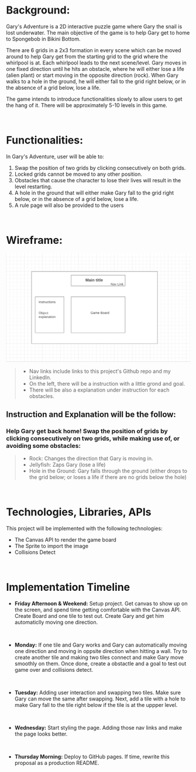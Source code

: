 # **Background:**

<p>
Gary's Adventure is a 2D interactive puzzle game where Gary the snail is lost underwater. The main objective of the game is to help Gary get to home to Spongebob in Bikini Bottom. 

There are 6 grids in a 2x3 formation in every scene which can be moved around to help Gary get from the starting grid to the grid where the whirlpool is at. Each whirlpool leads to the next scene/level. Gary moves in one fixed direction until he hits an obstacle, where he will either lose a life (alien plant) or start moving in the opposite direction (rock). When Gary walks to a hole in the ground, he will either fall to the grid right below, or in the absence of a grid below, lose a life.

The game intends to introduce functionalities slowly to allow users to get the hang of it. There will be approximately 5-10 levels in this game.
</p>

<br />

# **Functionalities:**

In Gary's Adventure, user will be able to:
1. Swap the position of two grids by clicking consecutively on both grids. 
2. Locked grids cannot be moved to any other position.
3. Obstacles that cause the character to lose their lives will result in the level restarting.
4. A hole in the ground that will either make Gary fall to the grid right below, or in the absence of a grid below, lose a life.
5. A rule page will also be provided to the users

<br />

# **Wireframe:**

![Gary's Adventure Wireframe](./assets/readme/wireframe.png)

> - Nav links include links to this project's Github repo and my LinkedIn.
> - On the left, there will be a instruction with a little grond and goal.
> - There will be also a explanation under instruction for each obstacles.

## **Instruction and Explanation will be the follow:** 
### Help Gary get back home! Swap the position of grids by clicking consecutively on two grids, while making use of, or avoiding some obstacles: 
> - Rock: Changes the direction that Gary is moving in.
> - Jellyfish: Zaps Gary (lose a life)
> - Hole in the Ground: Gary falls through the ground (either drops to the grid below; or loses a life if there are no grids below the hole) 

<br />

# **Technologies, Libraries, APIs**

This project will be implemented with the following technologies:
- The Canvas API to render the game board
- The Sprite to import the image
- Collisions Detect

<br />

# **Implementation Timeline**

- **Friday Afternoon & Weekend:** Setup project. Get canvas to show up on the screen, and spend time getting comfortable with the Canvas API. Create Board and one tile to test out. Create Gary and get him automaticlly moving one direction.

<br />

- **Monday:** If one tile and Gary works and Gary can automatically moving one direction and moving in oppsite direction when hitting a wall. Try to create another tile and making two tiles connect and make Gary move smoothly on them. Once done, create a obstactle and a goal to test out game over and collisions detect.

<br />

- **Tuesday:** Adding user interaction and swapping two tiles. Make sure Gary can move the same after swapping. Next, add a tile with a hole to make Gary fall to the tile right below if the tile is at the uppper level.

<br />

- **Wednesday:** Start styling the page. Adding those nav links and make the page looks better.

<br />

- **Thursday Morning:** Deploy to GitHub pages. If time, rewrite this proposal as a production README.